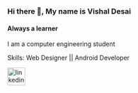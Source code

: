 ### Hi there 👋, My name is Vishal Desai
#### Always a learner
I am a computer engineering student

Skills: Web Designer || Android Developer

[<img src='https://cdn.jsdelivr.net/npm/simple-icons@3.0.1/icons/linkedin.svg' alt='linkedin' height='40'>](https://www.linkedin.com/in/https://www.linkedin.com/in/vishaldesai-7498200106/)  

